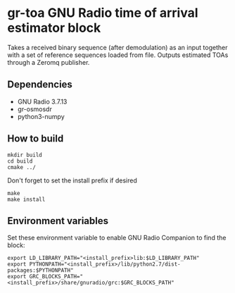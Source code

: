 # gr-toa GNU Radio time of arrival estimator block

Takes a received binary sequence (after demodulation) as an input together
with a set of reference sequences loaded from file. Outputs estimated TOAs
through a Zeromq publisher.

## Dependencies

- GNU Radio 3.7.13
- gr-osmosdr
- python3-numpy

## How to build

    mkdir build
    cd build
    cmake ../

Don't forget to set the install prefix if desired

    make
    make install

## Environment variables

Set these environment variable to enable GNU Radio Companion to find the block:

    export LD_LIBRARY_PATH="<install_prefix>lib:$LD_LIBRARY_PATH"
    export PYTHONPATH="<install_prefix>/lib/python2.7/dist-packages:$PYTHONPATH"
    export GRC_BLOCKS_PATH="<install_prefix>/share/gnuradio/grc:$GRC_BLOCKS_PATH"
